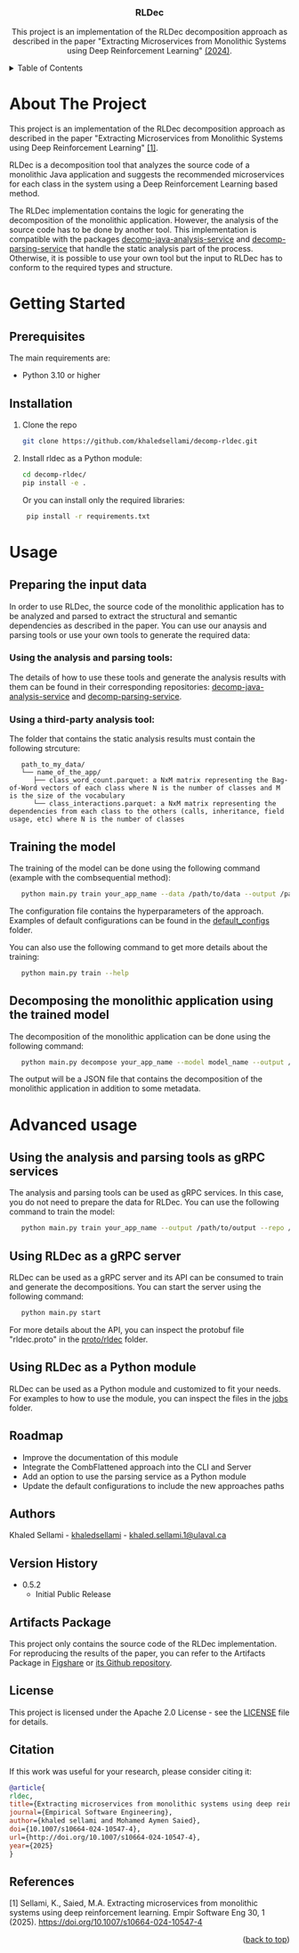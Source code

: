 <a name="readme-top"></a>

<h3 align="center">RLDec</h3>

  <p align="center">
    This project is an implementation of the RLDec decomposition approach as described in the paper "Extracting Microservices from Monolithic Systems using Deep Reinforcement Learning" <a href="https://link.springer.com/article/10.1007/s10664-024-10547-4">(2024)</a>.

  </p>



<!-- TABLE OF CONTENTS -->

<details>
  <summary>Table of Contents</summary>
  <ol>
    <li>
      <a href="#about-the-project">About The Project</a>
    </li>
    <li>
      <a href="#getting-started">Getting Started</a>
      <ul>
        <li><a href="#prerequisites">Prerequisites</a></li>
        <li><a href="#installation">Installation</a></li>
      </ul>
    </li>
    <li>
      <a href="#usage">Usage</a>
      <ul>
        <li><a href="#preparing-the-input-data">Preparing the input data</a></li>
        <li><a href="#training-the-model">Training the model</a></li>
        <li><a href="#decomposing-the-monolithic-application-using-the-trained-model">Decomposing the monolithic application using the trained model</a></li>
      </ul>
    </li>
    <li>
      <a href="#advanced-usage">Advanced usage</a>
      <ul>
        <li><a href="#using-the-analysis-and-parsing-tools-as-grpc-services">Using the analysis and parsing tools as gRPC services</a></li>
        <li><a href="#using-rldec-as-a-grpc-server">Using RLDec as a gRPC server</a></li>
        <li><a href="#using-rldec-as-a-python-module">Using RLDec as a Python module</a></li>
      </ul>
    </li>
    <li><a href="#roadmap">Roadmap</a></li>
    <li><a href="#authors">Authors</a></li>
    <li><a href="#version-history">Version History</a></li>
    <li><a href="#artifacts-package">Artifacts Package</a></li>
    <li><a href="#license">License</a></li>
    <li><a href="#references">References</a></li>
  </ol>
</details>

<!-- ABOUT THE PROJECT -->
# About The Project

This project is an implementation of the RLDec decomposition approach as described in the paper 
"Extracting Microservices from Monolithic Systems
using Deep Reinforcement Learning" [[1]](#1).

RLDec is a decomposition tool that analyzes the source code of a monolithic Java application and suggests the 
recommended microservices for each class in the system using a Deep Reinforcement Learning based method. 

The RLDec implementation contains the logic for generating the decomposition of the monolithic application. 
However, the analysis of the source code has to be done by another tool. This implementation is compatible with 
the packages [decomp-java-analysis-service](https://github.com/khaledsellami/decomp-java-analysis-service) and [decomp-parsing-service](https://github.com/khaledsellami/decomp-parsing-service.git) that handle the static analysis part of the process.
Otherwise, it is possible to use your own tool but the input to RLDec has to conform to the required types and structure.



# Getting Started

## Prerequisites

The main requirements are:
* Python 3.10 or higher

## Installation

1. Clone the repo
   ```sh
   git clone https://github.com/khaledsellami/decomp-rldec.git
   ```
2. Install rldec as a Python module:
   ```sh
   cd decomp-rldec/
   pip install -e .
   ```
   Or you can install only the required libraries:
   ```sh
    pip install -r requirements.txt
    ```



<!-- USAGE EXAMPLES -->
# Usage

## Preparing the input data
In order to use RLDec, the source code of the monolithic application has to be analyzed and parsed to extract the structural and semantic dependencies as described in the paper. You can use our anaysis and parsing tools or use your own tools to generate the required data:
### Using the analysis and parsing tools:
The details of how to use these tools and generate the analysis results with them can be found in their corresponding repositories: [decomp-java-analysis-service](https://github.com/khaledsellami/decomp-java-analysis-service) and [decomp-parsing-service](https://github.com/khaledsellami/decomp-parsing-service.git).

### Using a third-party analysis tool:

The folder that contains the static analysis results must contain the following strcuture:
```text
   path_to_my_data/
   └── name_of_the_app/
      ├── class_word_count.parquet: a NxM matrix representing the Bag-of-Word vectors of each class where N is the number of classes and M is the size of the vocabulary
      └── class_interactions.parquet: a NxM matrix representing the dependencies from each class to the others (calls, inheritance, field usage, etc) where N is the number of classes 
```


## Training the model
The training of the model can be done using the following command (example with the combsequential method):
```sh
   python main.py train your_app_name --data /path/to/data --output /path/to/save/model --config /path/to/config --approach combsequential --model model_name
```

The configuration file contains the hyperparameters of the approach. Examples of default configurations can be found in the [default_configs](rldec%2Fdefault_configs) folder.

You can also use the following command to get more details about the training:
```sh
   python main.py train --help
```

## Decomposing the monolithic application using the trained model
The decomposition of the monolithic application can be done using the following command:
```sh
   python main.py decompose your_app_name --model model_name --output /path/to/save/decomposition --path /path/to/saved/model
```
The output will be a JSON file that contains the decomposition of the monolithic application in addition to some metadata.


# Advanced usage
## Using the analysis and parsing tools as gRPC services
The analysis and parsing tools can be used as gRPC services. In this case, you do not need to prepare the data for RLDec. You can use the following command to train the model:
```sh
   python main.py train your_app_name --output /path/to/output --repo /path/or/github/link/to/source/code
``` 

## Using RLDec as a gRPC server
RLDec can be used as a gRPC server and its API can be consumed to train and generate the decompositions. You can start the server using the following command:
```sh
   python main.py start
```

For more details about the API, you can inspect the protobuf file "rldec.proto" in the [proto/rldec](protos%2Frldec) folder.

## Using RLDec as a Python module
RLDec can be used as a Python module and customized to fit your needs. For examples to how to use the module, you can inspect the files in the [jobs](jobs) folder.

<!-- ROADMAP -->
## Roadmap
* Improve the documentation of this module
* Integrate the CombFlattened approach into the CLI and Server
* Add an option to use the parsing service as a Python module
* Update the default configurations to include the new approaches paths

<!-- AUTHORS -->
## Authors

Khaled Sellami - [khaledsellami](https://github.com/khaledsellami) - khaled.sellami.1@ulaval.ca

<!-- VERSION -->
## Version History

* 0.5.2
    * Initial Public Release


<!-- Artifacts Package -->
## Artifacts Package

This project only contains the source code of the RLDec implementation. For reproducing the results of the paper, you can refer to the Artifacts Package in [Figshare](https://figshare.com/articles/software/RLDec_Artifacts_Package/24939159) or [its Github repository](https://github.com/khalsel/RLDec_EMSE_RP).


<!-- LICENSE -->
## License

This project is licensed under the Apache 2.0 License - see the [LICENSE](LICENSE) file for details.

<!-- CITATION -->
## Citation
If this work was useful for your research, please consider citing it:
```bibtex
@article{
rldec,
title={Extracting microservices from monolithic systems using deep reinforcement learning},
journal={Empirical Software Engineering},
author={khaled sellami and Mohamed Aymen Saied},
doi={10.1007/s10664-024-10547-4},
url={http://doi.org/10.1007/s10664-024-10547-4},
year={2025}
}
```



<!-- REFERENCES -->
## References

<a id="1">[1]</a> 
Sellami, K., Saied, M.A. Extracting microservices from monolithic systems using deep reinforcement learning. Empir Software Eng 30, 1 (2025). https://doi.org/10.1007/s10664-024-10547-4


<p align="right">(<a href="#readme-top">back to top</a>)</p>

